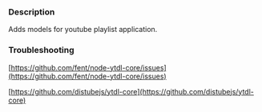 ### Description

Adds models for youtube playlist application.


### Troubleshooting

[https://github.com/fent/node-ytdl-core/issues](https://github.com/fent/node-ytdl-core/issues)

[https://github.com/distubejs/ytdl-core](https://github.com/distubejs/ytdl-core)
